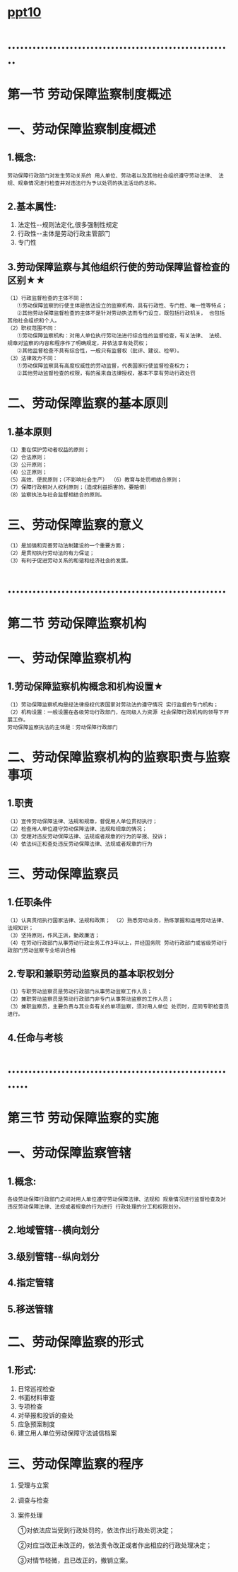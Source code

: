 # [ppt10]()

# .......................................................

# 第一节   劳动保障监察制度概述

# 一、劳动保障监察制度概述

## 1.概念:

~~~
劳动保障行政部门对发生劳动关系的 用人单位、劳动者以及其他社会组织遵守劳动法律、 法规、规章情况进行检查并对违法行为予以处罚的执法活动的总称。
~~~

## 2.基本属性:

1. 法定性--规则法定化,很多强制性规定
2. 行政性--主体是劳动行政主管部门
3. 专门性

## 3.劳动保障监察与其他组织行使的劳动保障监督检查的区别★★

~~~
（1）行政监督检查的主体不同： 
   ①劳动保障监察的行使主体是依法设立的监察机构，具有行政性、专门性、唯一性等特点；
   ②其他劳动保障监督检查的主体不是针对劳动执法而专门设立，既包括行政机关， 也包括其他社会组织和个人。
（2）职权范围不同：
   ①劳动保障监察机构：对用人单位执行劳动法进行综合性的监督检查，有关法律、 法规、规章对监察的内容和程序作了明确规定，并依法享有处罚权；
   ②其他监督检查不具有综合性，一般只有监督权（批评、建议、检举）。 
（3）法律效力不同：
   ①劳动保障监察具有高度权威性的劳动监督，代表国家行使监督检查权力；
   ②其他劳动监督检查的权限，有的虽来自法律授权，基本不享有劳动行政处罚
~~~

# 二、劳动保障监察的基本原则

## 1.基本原则

~~~
（1）重在保护劳动者权益的原则； 
（2）合法原则；
（3）公开原则； 
（4）公正原则；
（5）高效、便民原则；（不影响社会生产） （6）教育与处罚相结合原则；
（7）保障行政相对人权利原则；（造成利益损害的，要赔偿）
（8）监察执法与社会监督相结合的原则。
~~~

# 三、劳动保障监察的意义

~~~
（1）是加强和完善劳动法制建设的一个重要方面；
（2）是贯彻执行劳动法的有力保证； 
（3）有利于促进劳动关系的和谐和经济社会的发展。
~~~

# .....................................................

# 第二节  劳动保障监察机构

# 一、劳动保障监察机构

## 1.劳动保障监察机构概念和机构设置★

~~~
（1）劳动保障监察机构是经法律授权代表国家对劳动法的遵守情况 实行监督的专门机构； 
（2）机构设置：一般设置在各级劳动行政部门，在同级人力资源 社会保障行政机构的领导下开展工作。
劳动保障监察执法的主体是：劳动保障行政部门
~~~

# 二、劳动保障监察机构的监察职责与监察事项

## 1.职责

~~~
（1）宣传劳动保障法律、法规和规章，督促用人单位贯彻执行； 
（2）检查用人单位遵守劳动保障法律、法规和规章的情况； 
（3）受理对违反劳动保障法律、法规或者规章的行为的举报、投诉； 
（4）依法纠正和查处违反劳动保障法律、法规或者规章的行为
~~~

# 三、劳动保障监察员

## 1.任职条件

~~~
（1）认真贯彻执行国家法律、法规和政策； （2）熟悉劳动业务，熟练掌握和运用劳动法律、法规知识； 
（3）坚持原则，作风正派，勤政廉洁； 
（4）在劳动行政部门从事劳动行政业务工作3年以上，并经国务院 劳动行政部门或省级劳动行政部门劳动监察专业培训合格
~~~

## 2.专职和兼职劳动监察员的基本职权划分

~~~
（1）专职劳动监察员是劳动行政部门从事劳动监察工作人员；
（2）兼职劳动监察员是劳动行政部门非专门从事劳动监察的工作人员；
（3）兼职监察员，主要负责与其业务有关的单项监察，须对用人单位 处罚时，应同专职检查员进行。
~~~

## 4.任命与考核

# ..........................................................

# 第三节  劳动保障监察的实施

# 一、劳动保障监察管辖

## 1.概念:

~~~
各级劳动保障行政部门之间对用人单位遵守劳动保障法律、法规和 规章情况进行监督检查及对违反劳动保障法律、法规或者规章的行为进行 行政处理的分工和权限划分。
~~~

## 2.地域管辖--横向划分

## 3.级别管辖--纵向划分

## 4.指定管辖

## 5.移送管辖

# 二、劳动保障监察的形式

## 1.形式:

1. 日常巡视检查
2. 书面材料审查
3. 专项检查
4. 对举报和投诉的查处
5. 应急预案制度
6. 建立用人单位劳动保障守法诚信档案

# 三、劳动保障监察的程序

1. 受理与立案

2. 调查与检查

3. 案件处理

   ①对依法应当受到行政处罚的，依法作出行政处罚决定； 

   ②对应当改正未改正的，依法责令改正或者作出相应的行政处理决定； 

   ③对情节轻微，且已改正的，撤销立案。